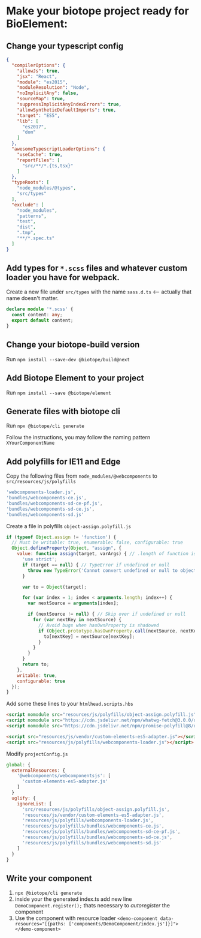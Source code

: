 # Make your biotope project ready for BioElement:

## Change your typescript config
```json
{
  "compilerOptions": {
    "allowJs": true,
    "jsx": "React",
    "module": "es2015",
    "moduleResolution": "Node",
    "noImplicitAny": false,
    "sourceMap": true,
    "suppressImplicitAnyIndexErrors": true,
    "allowSyntheticDefaultImports": true,
    "target": "ES5",
    "lib": [
      "es2017",
      "dom"
    ]
  },
  "awesomeTypescriptLoaderOptions": {
    "useCache": true,
    "reportFiles": [
      "src/**/*.{ts,tsx}"
    ]
  },
  "typeRoots": [
    "node_modules/@types",
    "src/types"
  ],
  "exclude": [
    "node_modules",
    "patterns",
    "test",
    "dist",
    ".tmp",
    "**/*.spec.ts"
  ]
}
```

## Add types for `*.scss` files and whatever custom loader you have for webpack.

Create a new file under `src/types` with the name `sass.d.ts` <-- actually that name doesn't matter.
```ts
declare module '*.scss' {
  const content: any;
  export default content;
}
```

## Change your biotope-build version
Run `npm install --save-dev @biotope/build@next`

## Add Biotope Element to your project
Run `npm install --save @biotope/element`

## Generate files with biotope cli
Run `npx @biotope/cli generate`

Follow the instructions, you may follow the naming pattern `XYourComponentName`

## Add polyfills for IE11 and Edge
Copy the following files from `node_modules/@webcomponents` to `src/resources/js/polyfills`
```js
'webcomponents-loader.js',
'bundles/webcomponents-ce.js',
'bundles/webcomponents-sd-ce-pf.js',
'bundles/webcomponents-sd-ce.js',
'bundles/webcomponents-sd.js'
```

Create a file in polyfills `object-assign.polyfill.js`

```js
if (typeof Object.assign != 'function') {
  // Must be writable: true, enumerable: false, configurable: true
  Object.defineProperty(Object, "assign", {
    value: function assign(target, varArgs) { // .length of function is 2
      'use strict';
      if (target == null) { // TypeError if undefined or null
        throw new TypeError('Cannot convert undefined or null to object');
      }

      var to = Object(target);

      for (var index = 1; index < arguments.length; index++) {
        var nextSource = arguments[index];

        if (nextSource != null) { // Skip over if undefined or null
          for (var nextKey in nextSource) {
            // Avoid bugs when hasOwnProperty is shadowed
            if (Object.prototype.hasOwnProperty.call(nextSource, nextKey)) {
              to[nextKey] = nextSource[nextKey];
            }
          }
        }
      }
      return to;
    },
    writable: true,
    configurable: true
  });
}
```

Add some these lines to your `htmlhead.scripts.hbs`
```html
<script nomodule src="resources/js/polyfills/object-assign.polyfill.js"></script>
<script nomodule src="https://cdn.jsdelivr.net/npm/whatwg-fetch@3.0.0/dist/fetch.umd.min.js"></script>
<script nomodule src="https://cdn.jsdelivr.net/npm/promise-polyfill@8/dist/polyfill.min.js"></script>

<script src="resources/js/vendor/custom-elements-es5-adapter.js"></script>
<script src="resources/js/polyfills/webcomponents-loader.js"></script>
```

Modify `projectConfig.js`
```js
global: {
  externalResources: {
    '@webcomponents/webcomponentsjs': [
      'custom-elements-es5-adapter.js'
    ]
  }
  uglify: {
    ignoreList: [
      'src/resources/js/polyfills/object-assign.polyfill.js',
      'resources/js/vendor/custom-elements-es5-adapter.js',
      'resources/js/polyfills/webcomponents-loader.js',
      'resources/js/polyfills/bundles/webcomponents-ce.js',
      'resources/js/polyfills/bundles/webcomponents-sd-ce-pf.js',
      'resources/js/polyfills/bundles/webcomponents-sd-ce.js',
      'resources/js/polyfills/bundles/webcomponents-sd.js'
    ]
  }
}
```


## Write your component

1. `npx @biotope/cli generate`
2. inside your the generated index.ts add new line `DemoComponent.register();` thats necessary to *autoregister* the component
3. Use the component with resource loader `<demo-component data-resources="[{paths: ['components/DemoComponent/index.js']}]"></demo-component>`



